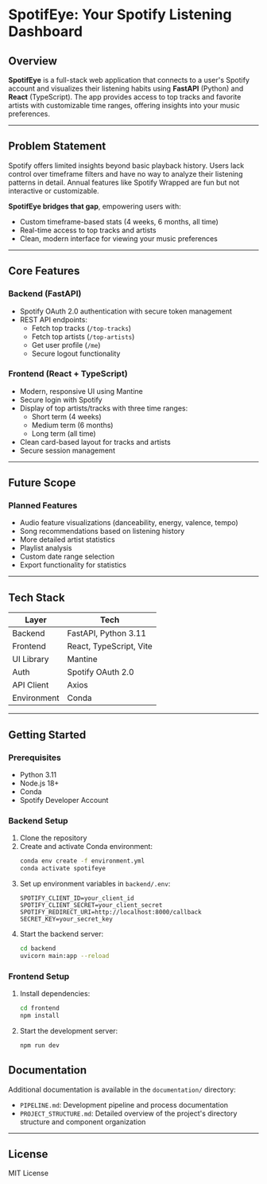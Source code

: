 # SpotifEye: Your Spotify Listening Dashboard

## Overview

**SpotifEye** is a full-stack web application that connects to a user's Spotify account and visualizes their listening habits using **FastAPI** (Python) and **React** (TypeScript). The app provides access to top tracks and favorite artists with customizable time ranges, offering insights into your music preferences.

---

## Problem Statement

Spotify offers limited insights beyond basic playback history. Users lack control over timeframe filters and have no way to analyze their listening patterns in detail. Annual features like Spotify Wrapped are fun but not interactive or customizable.

**SpotifEye bridges that gap**, empowering users with:
- Custom timeframe-based stats (4 weeks, 6 months, all time)
- Real-time access to top tracks and artists
- Clean, modern interface for viewing your music preferences

---

## Core Features

### Backend (FastAPI)
- Spotify OAuth 2.0 authentication with secure token management
- REST API endpoints:
  - Fetch top tracks (`/top-tracks`)
  - Fetch top artists (`/top-artists`)
  - Get user profile (`/me`)
  - Secure logout functionality

### Frontend (React + TypeScript)
- Modern, responsive UI using Mantine
- Secure login with Spotify
- Display of top artists/tracks with three time ranges:
  - Short term (4 weeks)
  - Medium term (6 months)
  - Long term (all time)
- Clean card-based layout for tracks and artists
- Secure session management

---

## Future Scope

### Planned Features
- Audio feature visualizations (danceability, energy, valence, tempo)
- Song recommendations based on listening history
- More detailed artist statistics
- Playlist analysis
- Custom date range selection
- Export functionality for statistics

---

## Tech Stack

| Layer       | Tech                  |
|-------------|------------------------|
| Backend     | FastAPI, Python 3.11   |
| Frontend    | React, TypeScript, Vite|
| UI Library  | Mantine               |
| Auth        | Spotify OAuth 2.0      |
| API Client  | Axios                 |
| Environment | Conda                 |

---

## Getting Started

### Prerequisites
- Python 3.11
- Node.js 18+
- Conda
- Spotify Developer Account

### Backend Setup
1. Clone the repository
2. Create and activate Conda environment:
   ```bash
   conda env create -f environment.yml
   conda activate spotifeye
   ```
3. Set up environment variables in `backend/.env`:
   ```
   SPOTIFY_CLIENT_ID=your_client_id
   SPOTIFY_CLIENT_SECRET=your_client_secret
   SPOTIFY_REDIRECT_URI=http://localhost:8000/callback
   SECRET_KEY=your_secret_key
   ```
4. Start the backend server:
   ```bash
   cd backend
   uvicorn main:app --reload
   ```

### Frontend Setup
1. Install dependencies:
   ```bash
   cd frontend
   npm install
   ```
2. Start the development server:
   ```bash
   npm run dev
   ```

## Documentation

Additional documentation is available in the `documentation/` directory:
- `PIPELINE.md`: Development pipeline and process documentation
- `PROJECT_STRUCTURE.md`: Detailed overview of the project's directory structure and component organization

---

## License

MIT License

